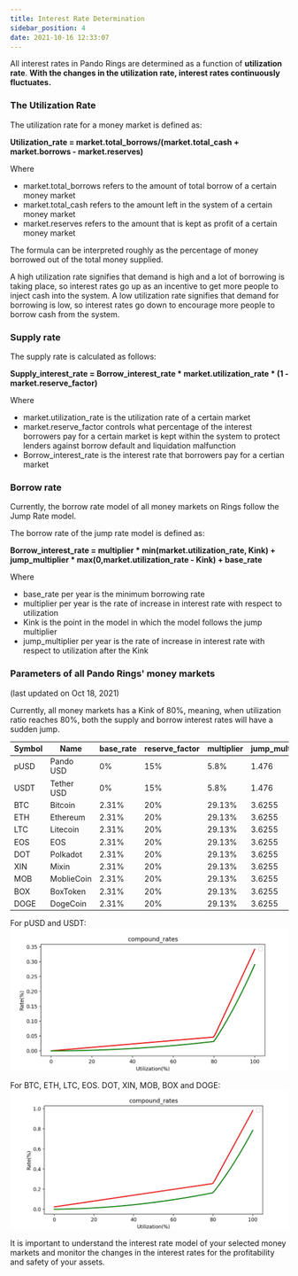 ```yaml
---
title: Interest Rate Determination
sidebar_position: 4
date: 2021-10-16 12:33:07
---
```


All interest rates in Pando Rings are determined as a function of **utilization rate**. **With the changes in the utilization rate, interest rates continuously fluctuates.**


### The Utilization Rate 

The utilization rate for a money market is defined as:

**Utilization_rate = market.total_borrows/(market.total_cash + market.borrows - market.reserves)**

Where 
- market.total_borrows refers to the amount of total borrow of a certain money market
- market.total_cash refers to the amount left in the system of a certain money market 
- market.reserves refers to the amount that is kept as profit of a certain money market 

The formula can be interpreted roughly as the percentage of money borrowed out of the total money supplied.

A high utilization rate signifies that demand is high and a lot of borrowing is taking place, so interest rates go up as an incentive to get more people to inject cash into the system. A low utilization rate signifies that demand for borrowing is low, so interest rates go down to encourage more people to borrow cash from the system.

### Supply rate

The supply rate is calculated as follows:

**Supply_interest_rate = Borrow_interest_rate * market.utilization_rate * (1 - market.reserve_factor)**

Where
- market.utilization_rate is the utilization rate of a certain market 
- market.reserve_factor controls what percentage of the interest borrowers pay for a certain market is kept within the system to protect lenders against borrow default and liquidation malfunction
- Borrow_interest_rate is the interest rate that borrowers pay for a certian market 


### Borrow rate

Currently, the borrow rate model of all money markets on Rings follow the Jump Rate model. 

The borrow rate of the jump rate model is defined as:

**Borrow_interest_rate = multiplier * min(market.utilization_rate, Kink) + jump_multiplier * max(0,market.utilization_rate - Kink) + base_rate** 

Where
- base_rate per year is the minimum borrowing rate 
- multiplier per year is the rate of increase in interest rate with respect to utilization
- Kink is the point in the model in which the model follows the jump multiplier
- jump_multiplier per year is the rate of increase in interest rate with respect to utilization after the Kink


### Parameters of all Pando Rings' money markets
(last updated on Oct 18, 2021)

Currently, all money markets has a Kink of 80%, meaning, when utilization ratio reaches 80%, both the supply and borrow interest rates will have a sudden jump. 

| Symbol | Name | base_rate | reserve_factor | multiplier | jump_multiplier | kink | 
| --- | --- | --- | --- | --- | --- | --- |
| pUSD | Pando USD | 0% | 15% | 5.8% | 1.476 | 80% |
| USDT | Tether USD | 0% | 15% | 5.8% | 1.476 | 80% |
| BTC | Bitcoin | 2.31% | 20% | 29.13% | 3.6255 | 80% |
| ETH | Ethereum | 2.31% | 20% | 29.13% | 3.6255 | 80% |
| LTC | Litecoin | 2.31% | 20% | 29.13% | 3.6255 | 80% |
| EOS | EOS | 2.31% | 20% | 29.13% | 3.6255 | 80% |
| DOT | Polkadot | 2.31% | 20% | 29.13% | 3.6255 | 80% |
| XIN   | Mixin | 2.31% | 20% | 29.13% | 3.6255 | 80% |
| MOB  | MoblieCoin | 2.31% | 20% | 29.13% | 3.6255 | 80% |
| BOX  | BoxToken | 2.31% | 20% | 29.13% | 3.6255 | 80% |
| DOGE  | DogeCoin | 2.31% | 20% | 29.13% | 3.6255 | 80% |


For pUSD and USDT:
![](../assets/stablecoin-model.png)

For BTC, ETH, LTC, EOS. DOT, XIN, MOB, BOX and DOGE:
![](../assets/othercoins-model.png)


It is important to understand the interest rate model of your selected money markets and monitor the changes in the interest rates for the profitability and safety of your assets. 







